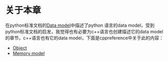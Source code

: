 # 关于本章

在python标准文档的[Data model](https://docs.python.org/3/reference/datamodel.html)中描述了python 语言的data model，受到python标准文档的启发，我觉得也有必要为c++语言也创建描述它的data model的章节，c++语言也有它的data model，下面是cppreference中关于此的内容：

- [Object](https://en.cppreference.com/w/cpp/language/object)
- [Memory model](https://en.cppreference.com/w/cpp/language/memory_model)
